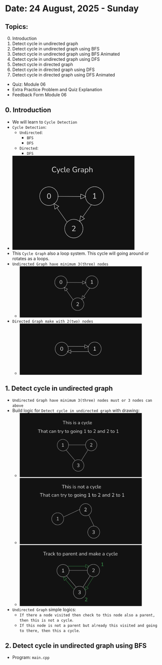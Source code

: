 # Date: 24 August, 2025 - Sunday

## Topics:
0. Introduction
1. Detect cycle in undirected graph
2. Detect cycle in undirected graph using BFS
3. Detect cycle in undirected graph using BFS Animated
4. Detect cycle in undirected graph using DFS
5. Detect cycle in directed graph
6. Detect cycle in directed graph using DFS
7. Detect cycle in directed graph using DFS Animated
- Quiz: Module 06
- Extra Practice Problem and Quiz Explanation
- Feedback Form Module 06

## 0. Introduction
- We will learn to `Cycle Detection`
- `Cycle Detection`:
    - `Undirected`:
        - `BFS`
        - `DFS`
    - `Directed`:
        - `DFS`
- <img src="./images/drawing.png" width="400">
- This `Cycle Graph` also a loop system. This cycle will going around or rotates as a loops.
- `Undirected Graph have minimum 3(three) nodes`
    - <img src="./images/drawing2.png" width="400">
- `Directed Graph make with 2(two) nodes`
    - <img src="./images/drawing3.png" width="400">

## 1. Detect cycle in undirected graph
- `Undirected Graph have minimum 3(three) nodes must or 3 nodes can above`
- Build logic for `Detect cycle in undirected graph` with drawing:
    - <img src="./images/drawing4.png" width="400">
    - <img src="./images/drawing5.png" width="400">
    - <img src="./images/drawing6.png" width="400">
- `Undirected Graph` simple logics:
    - `If there a node visited then check to this node also a parent, then this is not a cycle`.
    - `If this node is not a parent but already this visited and going to there, then this a cycle`.

## 2. Detect cycle in undirected graph using BFS
- Program: `main.cpp`